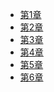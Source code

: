  - [第1章][1]
 - [第2章][2]
 - [第3章][3]
 - [第4章][4]
 - [第5章][5]
 - [第6章][6]


  [1]: http://1
  [2]: chapter2.html
  [3]: http://3
  [4]: http://4
  [5]: http://5
  [6]: http://6